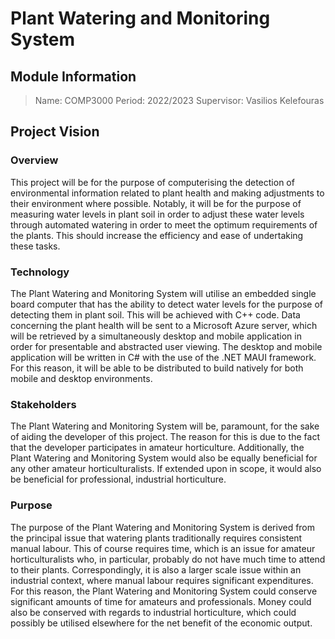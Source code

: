 # Plant Watering and Monitoring System
## Module Information
> Name: COMP3000
Period: 2022/2023
Supervisor: Vasilios Kelefouras
## Project Vision
### Overview
This project will be for the purpose of computerising the detection of environmental information related to plant health and making adjustments to their environment where possible. Notably, it will be for the purpose of measuring water levels in plant soil in order to adjust these water levels through automated watering in order to meet the optimum requirements of the plants. This should increase the efficiency and ease of undertaking these tasks.
### Technology
The Plant Watering and Monitoring System will utilise an embedded single board computer that has the ability to detect water levels for the purpose of detecting them in plant soil. This will be achieved with C++ code. Data concerning the plant health will be sent to a Microsoft Azure server, which will be retrieved by a simultaneously desktop and mobile application in order for presentable and abstracted user viewing. The desktop and mobile application will be written in C# with the use of the .NET MAUI framework. For this reason, it will be able to be distributed to build natively for both mobile and desktop environments.
### Stakeholders
The Plant Watering and Monitoring System will be, paramount, for the sake of aiding the developer of this project. The reason for this is due to the fact that the developer participates in amateur horticulture. Additionally, the Plant Watering and Monitoring System would also be equally beneficial for any other amateur horticulturalists. If extended upon in scope, it would also be beneficial for professional, industrial horticulture.
### Purpose
The purpose of the Plant Watering and Monitoring System is derived from the principal issue that watering plants traditionally requires consistent manual labour. This of course requires time, which is an issue for amateur horticulturalists who, in particular, probably do not have much time to attend to their plants. Correspondingly, it is also a larger scale issue within an industrial context, where manual labour requires significant expenditures. For this reason, the Plant Watering and Monitoring System could conserve significant amounts of time for amateurs and professionals. Money could also be conserved with regards to industrial horticulture, which could possibly be utilised elsewhere for the net benefit of the economic output.
